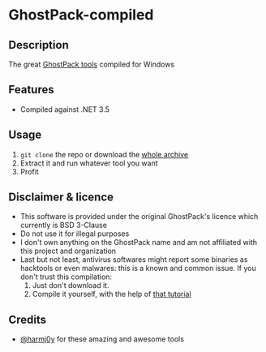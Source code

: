 GhostPack-compiled
==================


Description
-----------
The great [GhostPack tools](https://github.com/GhostPack/) compiled for Windows


Features
--------
* Compiled against .NET 3.5


Usage
-----
1. `git clone` the repo or download the [whole archive](https://github.com/maaaaz/GhostPack-compiled/archive/master.zip)
2. Extract it and run whatever tool you want
3. Profit


Disclaimer & licence 
---------------------
* This software is provided under the original GhostPack's licence which currently is BSD 3-Clause
* Do not use it for illegal purposes
* I don't own anything on the GhostPack name and am not affiliated with this project and organization 
* Last but not least, antivirus softwares might report some binaries as hacktools or even malwares: this is a known and common issue. If you don't trust this compilation: 
  1. Just don't download it.
  2. Compile it yourself, with the help of [that tutorial](https://github.com/GhostPack/SharpDPAPI#compile-instructions)


Credits
-------
* [@harmj0y](https://twitter.com/harmj0y) for these amazing and awesome tools